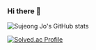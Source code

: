 ### Hi there 👋

![Sujeong Jo's GitHub stats](https://github-readme-stats.vercel.app/api?username=suz-dev&show_icons=true&theme=rose_pine)

[![Solved.ac
Profile](http://mazassumnida.wtf/api/v2/generate_badge?boj=dubidub)](https://solved.ac/dubidub/)

<!--
**suz-dev/suz-dev** is a ✨ _special_ ✨ repository because its `README.md` (this file) appears on your GitHub profile.

Here are some ideas to get you started:

- 🔭 I’m currently working on ...
- 🌱 I’m currently learning ...
- 👯 I’m looking to collaborate on ...
- 🤔 I’m looking for help with ...
- 💬 Ask me about ...
- 📫 How to reach me: ...
- 😄 Pronouns: ...
- ⚡ Fun fact: ...
-->
